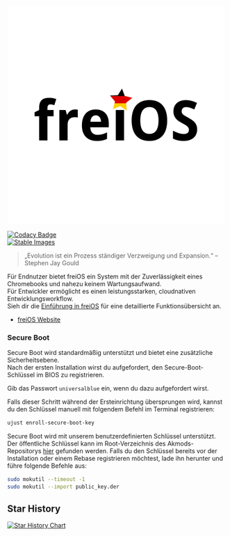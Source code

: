 # <picture>
  <source media="(prefers-color-scheme: dark)" srcset="https://raw.githubusercontent.com/koyuawsmbrtn/freios/refs/heads/main/assets/freios_dark.svg">
  <source media="(prefers-color-scheme: light)" srcset="https://raw.githubusercontent.com/koyuawsmbrtn/freios/refs/heads/main/assets/freios.svg">
  <img alt="freiOS" src="https://raw.githubusercontent.com/koyuawsmbrtn/freios/refs/heads/main/assets/freios.svg">
</picture>

[![Codacy Badge](https://app.codacy.com/project/badge/Grade/2503a44c1105456483517f793af75ee7)](https://app.codacy.com/gh/koyuawsmbrtn/freios/dashboard?utm_source=gh&utm_medium=referral&utm_content=&utm_campaign=Badge_grade)  
[![Stable Images](https://github.com/koyuawsmbrtn/freios/actions/workflows/build-image-stable.yml/badge.svg)](https://github.com/koyuawsmbrtn/freios/actions/workflows/build-image-stable.yml)  

> „Evolution ist ein Prozess ständiger Verzweigung und Expansion.“ – Stephen Jay Gould  

Für Endnutzer bietet freiOS ein System mit der Zuverlässigkeit eines Chromebooks und nahezu keinem Wartungsaufwand.  
Für Entwickler ermöglicht es einen leistungsstarken, cloudnativen Entwicklungsworkflow.  
Sieh dir die [Einführung in freiOS](https://freios.koyu.space/intro/) für eine detaillierte Funktionsübersicht an.  

- [freiOS Website](https://freios.koyu.space)

### Secure Boot  

Secure Boot wird standardmäßig unterstützt und bietet eine zusätzliche Sicherheitsebene.  
Nach der ersten Installation wirst du aufgefordert, den Secure-Boot-Schlüssel im BIOS zu registrieren.  

Gib das Passwort `universalblue` ein, wenn du dazu aufgefordert wirst.  

Falls dieser Schritt während der Ersteinrichtung übersprungen wird, kannst du den Schlüssel manuell mit folgendem Befehl im Terminal registrieren:  

```bash
ujust enroll-secure-boot-key
```

Secure Boot wird mit unserem benutzerdefinierten Schlüssel unterstützt.
Der öffentliche Schlüssel kann im Root-Verzeichnis des Akmods-Repositorys [hier](https://github.com/ublue-os/akmods/raw/main/certs/public_key.der) gefunden werden.
Falls du den Schlüssel bereits vor der Installation oder einem Rebase registrieren möchtest, lade ihn herunter und führe folgende Befehle aus:

```bash
sudo mokutil --timeout -1
sudo mokutil --import public_key.der
```

## Star History

<a href="https://star-history.com/#koyuawsmbrtn/freios&Date">
  <picture>
    <source media="(prefers-color-scheme: dark)" srcset="https://api.star-history.com/svg?repos=koyuawsmbrtn/freios&type=Date&theme=dark" />
    <source media="(prefers-color-scheme: light)" srcset="https://api.star-history.com/svg?repos=koyuawsmbrtn/freios&type=Date" />
    <img alt="Star History Chart" src="https://api.star-history.com/svg?repos=koyuawsmbrtn/freios&type=Date" />
  </picture>
</a>
